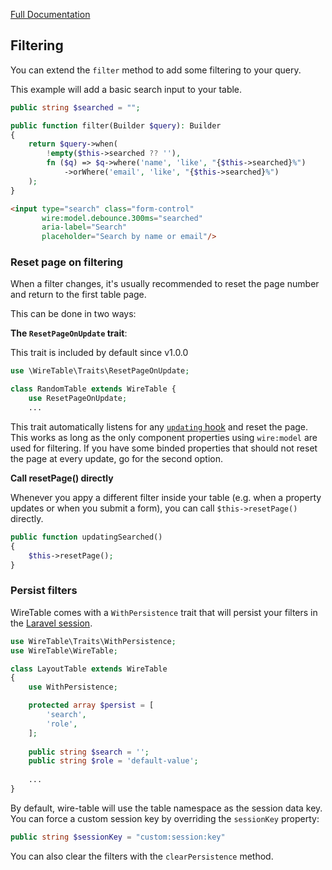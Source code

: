 [Full Documentation](./README.md)

## Filtering

You can extend the `filter` method to add some filtering to your query.

This example will add a basic search input to your table.

```php
public string $searched = "";

public function filter(Builder $query): Builder
{
    return $query->when(
        !empty($this->searched ?? ''),
        fn ($q) => $q->where('name', 'like', "{$this->searched}%")
            ->orWhere('email', 'like', "{$this->searched}%")
    );
}
```

```html
<input type="search" class="form-control"
       wire:model.debounce.300ms="searched"
       aria-label="Search"
       placeholder="Search by name or email"/>
```

### Reset page on filtering

When a filter changes, it's usually recommended to reset the page number and return to the first table page.

This can be done in two ways:

**The `ResetPageOnUpdate` trait**:

This trait is included by default since v1.0.0

```php
use \WireTable\Traits\ResetPageOnUpdate;

class RandomTable extends WireTable {
    use ResetPageOnUpdate;
    ...
```

This trait automatically listens for any [`updating` hook](https://laravel-livewire.com/docs/2.x/lifecycle-hooks) and
reset the page. This works as long as the only component properties using `wire:model` are used for filtering. If you
have some binded properties that should not reset the page at every update, go for the second option.

**Call resetPage() directly**

Whenever you appy a different filter inside your table (e.g. when a property updates or when you submit a form), you can
call `$this->resetPage()` directly.

```php
public function updatingSearched() 
{
    $this->resetPage();
}
```

### Persist filters

WireTable comes with a `WithPersistence` trait that will persist your filters in
the [Laravel session](https://laravel.com/docs/session).

```php
use WireTable\Traits\WithPersistence;
use WireTable\WireTable;

class LayoutTable extends WireTable
{
    use WithPersistence;

    protected array $persist = [
        'search',
        'role',
    ];
    
    public string $search = '';
    public string $role = 'default-value';
    
    ...
}
```

By default, wire-table will use the table namespace as the session data key. You can force a custom session key by
overriding the `sessionKey` property:

```php
public string $sessionKey = "custom:session:key"
```

You can also clear the filters with the `clearPersistence` method.
